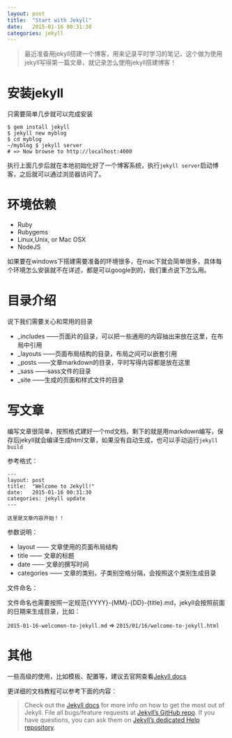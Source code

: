 ```yaml
---
layout: post
title:  "Start with Jekyll"
date:   2015-01-16 00:31:30
categories: jekyll
---
```


> 最近准备用jekyll搭建一个博客，用来记录平时学习的笔记，这个做为使用jekyll写得第一篇文章，就记录怎么使用jekyll搭建博客！

# 安装jekyll

只需要简单几步就可以完成安装

    $ gem install jekyll
    $ jekyll new myblog
    $ cd myblog
    ~/myblog $ jekyll server
    # => Now browse to http://localhost:4000

执行上面几步后就在本地初始化好了一个博客系统，执行`jekyll server`启动博客，之后就可以通过浏览器访问了。

# 环境依赖

* Ruby
* Rubygems
* Linux,Unix, or Mac OSX
* NodeJS

如果要在windows下搭建需要准备的环境很多，在mac下就会简单很多，具体每个环境怎么安装就不在详述，都是可以google到的，我们重点说下怎么用。

# 目录介绍

说下我们需要关心和常用的目录

* _includes     ——页面片的目录，可以把一些通用的内容抽出来放在这里，在布局中引用
* _layouts      ——页面布局结构的目录，布局之间可以嵌套引用
* _posts        ——文章markdown的目录，平时写得内容都是放在这里
* _sass         ——sass文件的目录
* _site         ——生成的页面和样式文件的目录

# 写文章

编写文章很简单，按照格式建好一个md文档，剩下的就是用markdown编写，保存后jekyll就会编译生成html文章，如果没有自动生成，也可以手动运行`jekyll build`

参考格式：

    ---
    layout: post
    title:  "Welcome to Jekyll!"
    date:   2015-01-16 00:31:30
    categories: jekyll update
    ---

    这里是文章内容开始！！

参数说明：

* layout        —— 文章使用的页面布局结构
* title         —— 文章的标题
* date          —— 文章的撰写时间
* categories    —— 文章的类别，子类别空格分隔，会按照这个类别生成目录

文件命名：

文件命名也需要按照一定规范{YYYY}-{MM}-{DD}-{title}.md，jekyll会按照前面的日期来生成目录，比如：  

`2015-01-16-welcomen-to-jekyll.md` => `2015/01/16/welcome-to-jekyll.html`

# 其他

一些高级的使用，比如模板、配置等，建议去官网查看[Jekyll docs][jekyll]

更详细的文档教程可以参考下面的内容：

> Check out the [Jekyll docs][jekyll] for more info on how to get the most out of Jekyll. File all bugs/feature requests at [Jekyll’s GitHub repo][jekyll-gh]. If you have questions, you can ask them on [Jekyll’s dedicated Help repository][jekyll-help].

[jekyll]:      http://jekyllrb.com
[jekyll-gh]:   https://github.com/jekyll/jekyll
[jekyll-help]: https://github.com/jekyll/jekyll-help

